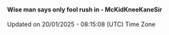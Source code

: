 #### Wise man says only fool rush in - McKidKneeKaneSir
Updated on 20/01/2025 - 08:15:08 (UTC) Time Zone
